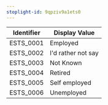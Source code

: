 ```yaml
---
stoplight-id: 9qpziv9a1ets0
---
```


Identifier  |  Display Value
------------|------------------------
ESTS_0001   |  Employed
ESTS_0002   |  I&#39;d rather not say
ESTS_0003   |  Not Known
ESTS_0004   |  Retired
ESTS_0005   |  Self employed
ESTS_0006   |  Unemployed